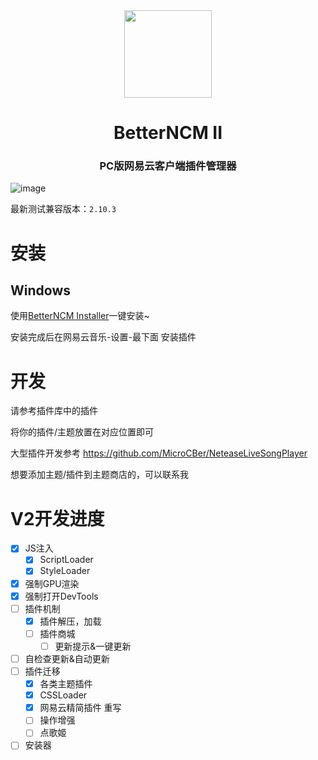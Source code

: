 <div align="center"><image width="140em" src="https://user-images.githubusercontent.com/66859419/183120498-1dede5b4-0666-4891-b95f-c3a812b3f12f.png" /></div>
<h1 align="center">BetterNCM II</h1>
<h3 align="center">PC版网易云客户端插件管理器</h3>

![image](https://user-images.githubusercontent.com/66859419/184407472-b03bc162-5ab3-4126-9d1b-f73627875883.png)


最新测试兼容版本：`2.10.3`

# 安装
## Windows
使用[BetterNCM Installer](https://github.com/MicroCBer/BetterNCM-Installer)一键安装~

安装完成后在网易云音乐-设置-最下面 安装插件

# 开发
请参考插件库中的插件

将你的插件/主题放置在对应位置即可

大型插件开发参考 https://github.com/MicroCBer/NeteaseLiveSongPlayer

想要添加主题/插件到主题商店的，可以联系我



# V2开发进度
- [x] JS注入
  - [x] ScriptLoader
  - [x] StyleLoader
- [x] 强制GPU渲染
- [x] 强制打开DevTools
- [ ] 插件机制
  - [x] 插件解压，加载
  - [ ] 插件商城
    - [ ] 更新提示&一键更新
- [ ] 自检查更新&自动更新
- [ ] 插件迁移
  - [x] 各类主题插件
  - [x] CSSLoader
  - [x] 网易云精简插件 重写
  - [ ] 操作增强
  - [ ] 点歌姬
- [ ] 安装器
